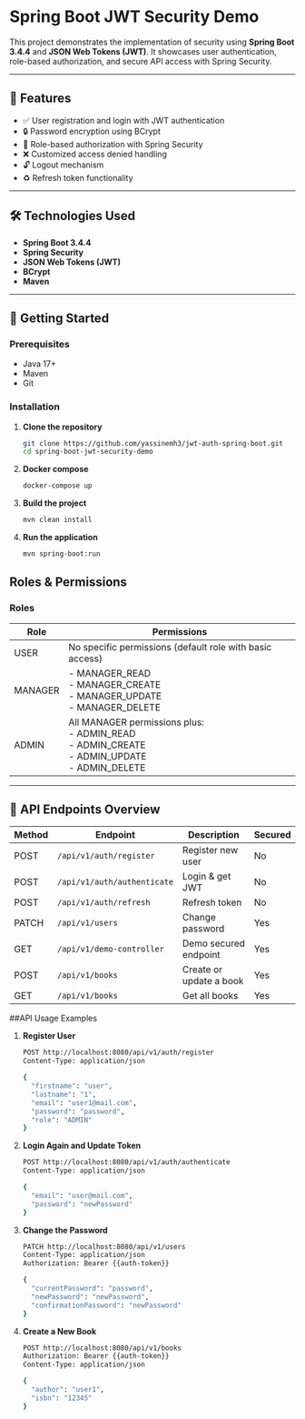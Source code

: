 # Spring Boot JWT Security Demo

This project demonstrates the implementation of security using **Spring Boot 3.4.4** and **JSON Web Tokens (JWT)**. It showcases user authentication, role-based authorization, and secure API access with Spring Security.

---

## 🔐 Features

- ✅ User registration and login with JWT authentication  
- 🔒 Password encryption using BCrypt  
- 👤 Role-based authorization with Spring Security  
- ❌ Customized access denied handling  
- 🔓 Logout mechanism  
- ♻️ Refresh token functionality  

---

## 🛠️ Technologies Used

- **Spring Boot 3.4.4**
- **Spring Security**
- **JSON Web Tokens (JWT)**
- **BCrypt**
- **Maven**

---

## 🚀 Getting Started

### Prerequisites

- Java 17+
- Maven
- Git

### Installation

1. **Clone the repository**

   ```bash
   git clone https://github.com/yassinemh3/jwt-auth-spring-boot.git
   cd spring-boot-jwt-security-demo
   ```
2. **Docker compose**
    ```bash
    docker-compose up
   ```
3. **Build the project**
     ```bash
     mvn clean install
     ```
4. **Run the application**
     ```bash
     mvn spring-boot:run
     ```
## Roles & Permissions

### Roles

| Role    | Permissions                                                                                 |
|---------|----------------------------------------------------------------------------------------------|
| USER    | No specific permissions (default role with basic access)                                     |
| MANAGER | - MANAGER_READ<br>- MANAGER_CREATE<br>- MANAGER_UPDATE<br>- MANAGER_DELETE                   |
| ADMIN   | All MANAGER permissions plus:<br>- ADMIN_READ<br>- ADMIN_CREATE<br>- ADMIN_UPDATE<br>- ADMIN_DELETE |

---
## 🔧 API Endpoints Overview

| Method | Endpoint                   | Description                  | Secured |
|--------|----------------------------|------------------------------|---------|
| POST   | `/api/v1/auth/register`    | Register new user            | No      |
| POST   | `/api/v1/auth/authenticate`| Login & get JWT              | No      |
| POST   | `/api/v1/auth/refresh`     | Refresh token                | No      |
| PATCH  | `/api/v1/users`            | Change password              | Yes     |
| GET    | `/api/v1/demo-controller`  | Demo secured endpoint        | Yes     |
| POST   | `/api/v1/books`            | Create or update a book      | Yes     |
| GET    | `/api/v1/books`            | Get all books                | Yes     |

##API Usage Examples
1. **Register User**
   ```bash
   POST http://localhost:8080/api/v1/auth/register
   Content-Type: application/json
   
   {
     "firstname": "user",
     "lastname": "1",
     "email": "user1@mail.com",
     "password": "password",
     "role": "ADMIN"
   }
   ```
2. **Login Again and Update Token**
   ```bash
   POST http://localhost:8080/api/v1/auth/authenticate
   Content-Type: application/json
   
   {
     "email": "user@mail.com",
     "password": "newPassword"
   }
   ```
3. **Change the Password**
   ```bash
   PATCH http://localhost:8080/api/v1/users
   Content-Type: application/json
   Authorization: Bearer {{auth-token}}
   
   {
     "currentPassword": "password",
     "newPassword": "newPassword",
     "confirmationPassword": "newPassword"
   }
   ```
4. **Create a New Book**
   ```bash
   POST http://localhost:8080/api/v1/books
   Authorization: Bearer {{auth-token}}
   Content-Type: application/json
   
   {
     "author": "user1",
     "isbn": "12345"
   }
   ```
